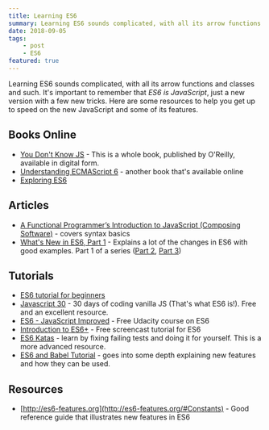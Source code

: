 ```yaml
---
title: Learning ES6
summary: Learning ES6 sounds complicated, with all its arrow functions and classes and such...
date: 2018-09-05
tags:
    - post
    - ES6
featured: true
---
```


Learning ES6 sounds complicated, with all its arrow functions and classes and such. It's important to remember that *​ES6 is JavaScript*​, just a new version with a few new tricks. Here are some resources to help you get up to speed on the new JavaScript and some of its features.

## Books Online

-   [You Don't Know JS](https://github.com/getify/You-Dont-Know-JS/tree/master/es6%20%26%20beyond#you-dont-know-js-es6--beyond) - This is a whole book, published by O'Reilly, available in digital form.
-   [Understanding ECMAScript 6](https://leanpub.com/understandinges6/read) - another book that's available online
-   [Exploring ES6](http://exploringjs.com/es6/index.html)

## Articles

-   [A Functional Programmer’s Introduction to JavaScript (Composing Software)](https://medium.com/javascript-scene/a-functional-programmers-introduction-to-javascript-composing-software-d670d14ede30) - covers syntax basics
-   [What's New in ES6, Part 1](https://medium.com/techtrument/whats-new-in-es6-part-1-bb9e799f45d4) - Explains a lot of the changes in ES6 with good examples. Part 1 of a series ([Part 2](https://medium.com/p/bb9e799f45d4?source=user_profile---------5------------------), [Part 3](https://medium.com/techtrument/whats-new-in-es6-part-3-6e45513fb1bc?source=user_profile---------3------------------))

## Tutorials

-   [ES6 tutorial for beginners](https://codeburst.io/es6-tutorial-for-beginners-5f3c4e7960be)
-   [Javascript 30](https://javascript30.com/) - 30 days of coding vanilla JS (That's what ES6 is!). Free and an excellent resource.
-   [ES6 - JavaScript Improved](https://www.udacity.com/course/es6-javascript-improved--ud356) - Free Udacity course on ES6
-   [Introduction to ES6+](https://scrimba.com/g/gintrotoes6) - Free screencast tutorial for ES6
-   [ES6 Katas](http://es6katas.org/) - learn by fixing failing tests and doing it for yourself. This is a more advanced resource.
-   [ES6 and Babel Tutorial](https://html5hive.org/es6-and-babel-tutorial/) - goes into some depth explaining new features and how they can be used.

## Resources

-   [http://es6-features.org](http://es6-features.org/#Constants) - Good reference guide that illustrates new features in ES6
